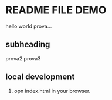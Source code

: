 # README FILE DEMO

hello world 
prova...

## subheading
prova2 prova3

## local development 
1. opn index.html in your browser. 